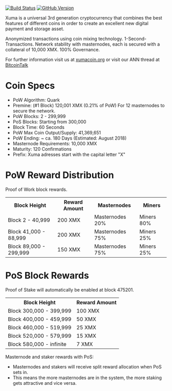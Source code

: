 [![Build Status](https://travis-ci.org/xumacoin/xuma-core.svg?branch=master)](https://travis-ci.org/xumacoin/xuma-core) [![GitHub Version](https://badge.fury.io/gh/xumacoin%2Fxuma-core.svg)](https://badge.fury.io/gh/xumacoin/xuma-core)

Xuma is a universal 3rd generation cryptocurrency that combines the best features of different coins
in order to create an excellent new digital payment and storage asset.

Anonymized transactions using coin mixing technology. 1-Second-Transactions. Network stability with masternodes, each is secured with a collateral of 10,000 XMX. 100% Governance.

For further information visit us at [xumacoin.org](http://www.xumacoin.org/) or visit our ANN thread at [BitcoinTalk](https://bitcointalk.org/index.php?topic=2976421)

# Coin Specs

 - PoW Algorithm: Quark
 - Premine: (#1 Block) 120,001 XMX (0.21% of PoW) For 12 masternodes to secure the network.
 - PoW Blocks: 2 - 299,999
 - PoS Blocks: Starting from 300,000
 - Block Time: 60 Seconds
 - PoW Max Coin Output/Supply: 41,369,651
 - PoW Ending: ~ ca. 180 Days (Estimated: August 2018)
 - Masternode Requirements: 10,000 XMX
 - Maturity: 120 Confirmations
 - Prefix: Xuma adresses start with the capital letter "X"

# PoW Reward Distribution

Proof of Work block rewards.

<table>
<tr><th>Block Height</th><th>Reward Amount</th><th>Masternodes</th><th>Miners</th></tr>
<tr><td>Block 2 - 40,999</td><td>200 XMX</td><td>Masternodes 20%</td><td>Miners 80%</td></tr>
<tr><td>Block 41,000 - 88,999</td><td>200 XMX</td><td>Masternodes 75%</td><td>Miners 25%</td></tr>
<tr><td>Block 89,000 - 299,999</td><td>150 XMX</td><td>Masternodes 75%</td><td>Miners 25%</td></tr>
</table>

# PoS Block Rewards

Proof of Stake will automatically be enabled at block 475201.

<table>
<tr><th>Block Height</th><th>Reward Amount</th></tr>
<tr><td>Block 300,000 - 399,999</td><td>100 XMX</td></tr>
<tr><td>Block 400,000 - 459,999</td><td>50 XMX</td></tr>
<tr><td>Block 460,000 - 519,999</td><td>25 XMX</td></tr>
<tr><td>Block 520,000 - 579,999</td><td>15 XMX</td></tr>
<tr><td>Block 580,000 - infinite</td><td>7 XMX</td></tr>
</table>

Masternode and staker rewards with PoS:
 - Masternodes and stakers will receive split reward allocation when PoS sets in.
 - This means the more masternodes are in the system, the more staking gets attractive and vice versa.